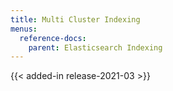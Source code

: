 ```yaml
---
title: Multi Cluster Indexing
menus:
  reference-docs:
    parent: Elasticsearch Indexing
---
```


{{< added-in release-2021-03 >}}

